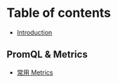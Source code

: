 # Table of contents

* [Introduction](README.md)

## PromQL & Metrics

* [常用 Metrics](promql-and-metrics/chang-yong-metrics.md)

